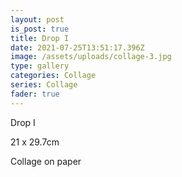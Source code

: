 ```yaml
---
layout: post
is_post: true
title: Drop I
date: 2021-07-25T13:51:17.396Z
image: /assets/uploads/collage-3.jpg
type: gallery
categories: Collage
series: Collage
fader: true
---
```

Drop I

21 x 29.7cm

Collage on paper